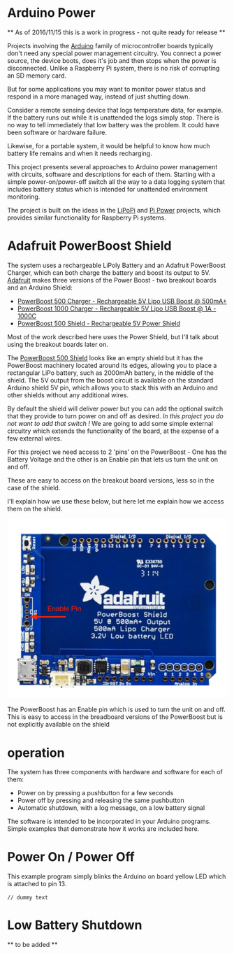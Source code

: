 # Arduino Power

** As of 2016/11/15 this is a work in progress - not quite ready for release **

Projects involving the [Arduino](https://www.arduino.cc) family of microcontroller boards typically don't
need any special power management circuitry. You connect a power source, the device boots,
does it's job and then stops when the power is disconnected. Unlike a Raspberry Pi system, there is
no risk of corrupting an SD memory card.

But for some applications you may want to monitor power status and respond in a more managed way, instead of just shutting down.


Consider a remote sensing device that logs temperature data, for example. If the battery runs out
while it is unattended the logs simply stop. There is no way to tell immediately that low
battery was the problem. It could have been software or hardware failure.

Likewise, for a portable system, it would be helpful to know how much battery life remains and when it needs
recharging.


This project presents several approaches to Arduino power management with circuits, software and descriptions for
each of them. Starting with a simple power-on/power-off switch all the way to a data logging system that includes battery status
which is intended for unattended environment monitoring.



The project is built on the ideas in the [LiPoPi](https://github.com/NeonHorizon/lipopi) and [Pi Power](https://github.com/craic/pi_power)
projects, which provides similar functionality for Raspberry Pi systems.

# Adafruit PowerBoost Shield

The system uses a rechargeable LiPoly Battery and an Adafruit PowerBoost Charger, which can both charge the battery and boost its output to 5V.
[Adafruit](https://www.adafruit.com) makes three versions of the Power Boost - two breakout boards and an Arduino Shield:
- [PowerBoost 500 Charger - Rechargeable 5V Lipo USB Boost @ 500mA+](https://www.adafruit.com/products/1944)
- [PowerBoost 1000 Charger - Rechargeable 5V Lipo USB Boost @ 1A - 1000C](https://www.adafruit.com/products/2465)
- [PowerBoost 500 Shield - Rechargeable 5V Power Shield](https://www.adafruit.com/products/2078)

Most of the work described here uses the Power Shield, but I'll talk about using the breakout boards later on.

The [PowerBoost 500 Shield](https://www.adafruit.com/products/2078) looks like an empty shield but it has the PowerBoost machinery
located around its edges, allowing you to place a rectangular LiPo battery, such as 2000mAh battery, in the middle of the shield.
The 5V output from the boost circuit is available on the standard Arduino shield 5V pin, which allows you to stack this with an Arduino and
other shields without any additional wires.

By default the shield will deliver power but you can add the optional switch that they provide to turn power on and off as desired. *In this
project you do not want to add that switch !* We are going to add some simple external circuitry which extends the
functionality of the board, at the expense of a few external wires.

For this project we need access to 2 'pins' on the PowerBoost - One has the Battery Voltage and the other is an Enable pin that lets us turn
the unit on and off.

These are easy to access on the breakout board versions, less so in the case of the shield.

I'll explain how we use these below, but here let me explain how we access them on the shield.


![PowerBoost Shield Enable Pin](/images/powerboost_shield_enable_pin.png)







The PowerBoost has an Enable pin which is used to turn the unit on and off. This is easy to access in the breadboard versions of the
PowerBoost but is not explicitly available on the shield





# operation

The system has three components with hardware and software for each of them:

- Power on by pressing a pushbutton for a few seconds
- Power off by pressing and releasing the same pushbutton
- Automatic shutdown, with a log message, on a low battery signal


The software is intended to be incorporated in your Arduino programs. Simple examples that demonstrate
how it works are included here.


# Power On / Power Off


This example program simply blinks the Arduino on board yellow LED which is attached to pin 13.




```arduino
// dummy text

```





# Low Battery Shutdown

** to be added **



